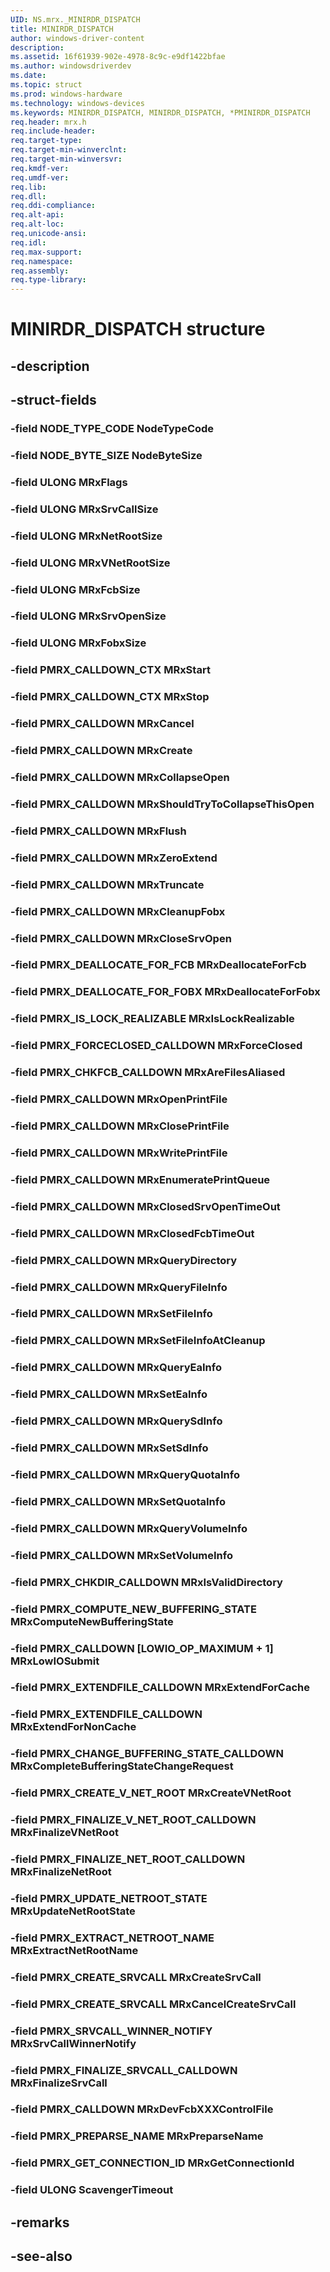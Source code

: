 ```yaml
---
UID: NS.mrx._MINIRDR_DISPATCH
title: MINIRDR_DISPATCH
author: windows-driver-content
description: 
ms.assetid: 16f61939-902e-4978-8c9c-e9df1422bfae
ms.author: windowsdriverdev
ms.date: 
ms.topic: struct
ms.prod: windows-hardware
ms.technology: windows-devices
ms.keywords: MINIRDR_DISPATCH, MINIRDR_DISPATCH, *PMINIRDR_DISPATCH
req.header: mrx.h
req.include-header:
req.target-type:
req.target-min-winverclnt:
req.target-min-winversvr:
req.kmdf-ver:
req.umdf-ver:
req.lib:
req.dll:
req.ddi-compliance:
req.alt-api:
req.alt-loc:
req.unicode-ansi:
req.idl:
req.max-support:
req.namespace:
req.assembly:
req.type-library:
---
```


# MINIRDR_DISPATCH structure

## -description



## -struct-fields

### -field NODE_TYPE_CODE NodeTypeCode			
 	
### -field NODE_BYTE_SIZE NodeByteSize			
 	
### -field ULONG MRxFlags			
 	
### -field ULONG MRxSrvCallSize			
 	
### -field ULONG MRxNetRootSize			
 	
### -field ULONG MRxVNetRootSize			
 	
### -field ULONG MRxFcbSize			
 	
### -field ULONG MRxSrvOpenSize			
 	
### -field ULONG MRxFobxSize			
 	
### -field PMRX_CALLDOWN_CTX MRxStart			
 	
### -field PMRX_CALLDOWN_CTX MRxStop			
 	
### -field PMRX_CALLDOWN MRxCancel			
 	
### -field PMRX_CALLDOWN MRxCreate			
 	
### -field PMRX_CALLDOWN MRxCollapseOpen			
 	
### -field PMRX_CALLDOWN MRxShouldTryToCollapseThisOpen			
 	
### -field PMRX_CALLDOWN MRxFlush			
 	
### -field PMRX_CALLDOWN MRxZeroExtend			
 	
### -field PMRX_CALLDOWN MRxTruncate			
 	
### -field PMRX_CALLDOWN MRxCleanupFobx			
 	
### -field PMRX_CALLDOWN MRxCloseSrvOpen			
 	
### -field PMRX_DEALLOCATE_FOR_FCB MRxDeallocateForFcb			
 	
### -field PMRX_DEALLOCATE_FOR_FOBX MRxDeallocateForFobx			
 	
### -field PMRX_IS_LOCK_REALIZABLE MRxIsLockRealizable			
 	
### -field PMRX_FORCECLOSED_CALLDOWN MRxForceClosed			
 	
### -field PMRX_CHKFCB_CALLDOWN MRxAreFilesAliased			
 	
### -field PMRX_CALLDOWN MRxOpenPrintFile			
 	
### -field PMRX_CALLDOWN MRxClosePrintFile			
 	
### -field PMRX_CALLDOWN MRxWritePrintFile			
 	
### -field PMRX_CALLDOWN MRxEnumeratePrintQueue			
 	
### -field PMRX_CALLDOWN MRxClosedSrvOpenTimeOut			
 	
### -field PMRX_CALLDOWN MRxClosedFcbTimeOut			
 	
### -field PMRX_CALLDOWN MRxQueryDirectory			
 	
### -field PMRX_CALLDOWN MRxQueryFileInfo			
 	
### -field PMRX_CALLDOWN MRxSetFileInfo			
 	
### -field PMRX_CALLDOWN MRxSetFileInfoAtCleanup			
 	
### -field PMRX_CALLDOWN MRxQueryEaInfo			
 	
### -field PMRX_CALLDOWN MRxSetEaInfo			
 	
### -field PMRX_CALLDOWN MRxQuerySdInfo			
 	
### -field PMRX_CALLDOWN MRxSetSdInfo			
 	
### -field PMRX_CALLDOWN MRxQueryQuotaInfo			
 	
### -field PMRX_CALLDOWN MRxSetQuotaInfo			
 	
### -field PMRX_CALLDOWN MRxQueryVolumeInfo			
 	
### -field PMRX_CALLDOWN MRxSetVolumeInfo			
 	
### -field PMRX_CHKDIR_CALLDOWN MRxIsValidDirectory			
 	
### -field PMRX_COMPUTE_NEW_BUFFERING_STATE MRxComputeNewBufferingState			
 	
### -field PMRX_CALLDOWN [LOWIO_OP_MAXIMUM + 1] MRxLowIOSubmit			
 	
### -field PMRX_EXTENDFILE_CALLDOWN MRxExtendForCache			
 	
### -field PMRX_EXTENDFILE_CALLDOWN MRxExtendForNonCache			
 	
### -field PMRX_CHANGE_BUFFERING_STATE_CALLDOWN MRxCompleteBufferingStateChangeRequest			
 	
### -field PMRX_CREATE_V_NET_ROOT MRxCreateVNetRoot			
 	
### -field PMRX_FINALIZE_V_NET_ROOT_CALLDOWN MRxFinalizeVNetRoot			
 	
### -field PMRX_FINALIZE_NET_ROOT_CALLDOWN MRxFinalizeNetRoot			
 	
### -field PMRX_UPDATE_NETROOT_STATE MRxUpdateNetRootState			
 	
### -field PMRX_EXTRACT_NETROOT_NAME MRxExtractNetRootName			
 	
### -field PMRX_CREATE_SRVCALL MRxCreateSrvCall			
 	
### -field PMRX_CREATE_SRVCALL MRxCancelCreateSrvCall			
 	
### -field PMRX_SRVCALL_WINNER_NOTIFY MRxSrvCallWinnerNotify			
 	
### -field PMRX_FINALIZE_SRVCALL_CALLDOWN MRxFinalizeSrvCall			
 	
### -field PMRX_CALLDOWN MRxDevFcbXXXControlFile			
 	
### -field PMRX_PREPARSE_NAME MRxPreparseName			
 	
### -field PMRX_GET_CONNECTION_ID MRxGetConnectionId			
 	
### -field ULONG ScavengerTimeout			
 	
## -remarks

## -see-also